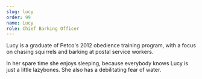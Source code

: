 ```yaml
---
slug: lucy
order: 99
name: Lucy
role: Chief Barking Officer
---
```


Lucy is a graduate of Petco's 2012 obedience training program, with a focus on chasing squirrels and barking at postal service workers.

In her spare time she enjoys sleeping, because everybody knows Lucy is just a little lazybones. She also has a debilitating fear of water.
